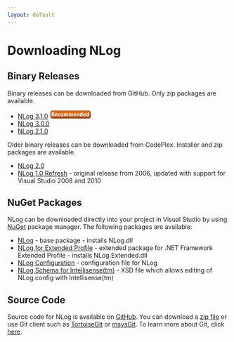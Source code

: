 ```yaml
---
layout: default
---
```


Downloading NLog
================

Binary Releases
---------------
Binary releases can be downloaded from GitHub. Only zip packages are available.

 * [NLog 3.1.0](https://github.com/NLog/NLog/releases/tag/v3.1.0) <img src="/images/recommended.png">
 * [NLog 3.0.0](https://github.com/NLog/NLog/releases/tag/v3.0) 
 * [NLog 2.1.0](https://github.com/NLog/NLog/releases/tag/2.1.0)

Older binary releases can be downloaded from CodePlex. Installer and zip packages are available.
 * [NLog 2.0](https://nlog.codeplex.com/releases/view/32639)
 * [NLog 1.0 Refresh](https://nlog.codeplex.com/releases/view/32601) - original release from 2006, updated with support for Visual Studio 2008 and 2010

NuGet Packages
--------------
NLog can be downloaded directly into your project in Visual Studio by using [NuGet](https://nuget.org/) package manager. The following packages are available:

* [NLog](https://nuget.org/List/Packages/NLog) - base package - installs NLog.dll
* [NLog for Extended Profile](https://nuget.org/List/Packages/NLog.Extended) - extended package for .NET Framework Extended Profile - installs NLog.Extended.dll
* [NLog Configuration](https://nuget.org/List/Packages/NLog.Config/) - configuration file for NLog
* [NLog Schema for Intellisense(tm)](https://nuget.org/List/Packages/NLog.Schema) - XSD file which allows editing of NLog.config with Intellisense(tm)

Source Code
-----------
Source code for NLog is available on [GitHub](https://github.com/nlog/NLog/). You can download a [zip file](https://github.com/nlog/NLog/archives/master) or use Git client such as [TortoiseGit](https://code.google.com/p/tortoisegit/) or [msysGit](https://code.google.com/p/msysgit/). To learn more about Git, click [here](https://git-scm.com/).
